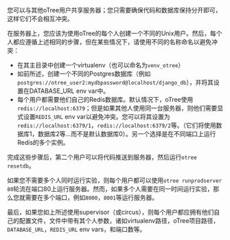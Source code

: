 您可以与其他oTree用户共享服务器；您只需要确保代码和数据库保持分开即可，这样它们不会相互冲突。

在服务器上，您应该为使用oTree的每个人创建一个不同的Unix用户。然后，每个人都应遵循上述相同的步骤，但在某些情况下，请使用不同的名称命名以避免冲突：

- 在其主目录中创建一个virtualenv（也可以命名为`venv_otree`）
- 如前所述，创建一个不同的Postgres数据库（例如`postgres://otree_user2:mydbpassword@localhost/django_db`），并将其设置在DATABASE_URL env var中。
- 每个用户都需要他们自己的Redis数据库。默认情况下，oTree使用`redis://localhost:6379`；但是如果其他人使用同一台服务器，则他们需要显式设置`REDIS_URL` env var以避免冲突。您可以将其设置为`redis://localhost:6379/1`，`redis://localhost:6379/2`等。（它们将使用数据库1，数据库2等...而不是默认数据库0）。另一个选择是在不同端口上运行Redis的多个实例。

完成这些步骤后，第二个用户可以将代码推送到服务器，然后运行`otree resetdb`。

如果您不需要多个人同时运行实验，则每个用户都可以使用`otree runprodserver 80`轮流在端口80上运行服务器。然而，如果多个人需要在同一时间运行实验，那么您就需要在多个端口，例如`8000`，`8001`等运行服务器。

最后，如果您如上所述使用supervisor（或circus），则每个用户都应拥有他们自己的配置文件，文件中带有其个人参数，诸如virtualenv路径，oTree项目路径，`DATABASE_URL`，`REDIS_URL` env vars，和端口数等。